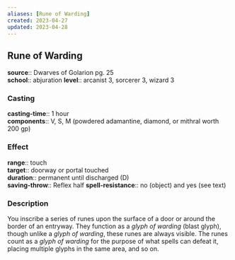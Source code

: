 ```yaml
---
aliases: [Rune of Warding]
created: 2023-04-27
updated: 2023-04-28
---
```


## Rune of Warding

**source**:: Dwarves of Golarion pg. 25  
**school**:: abjuration
**level**:: arcanist 3, sorcerer 3, wizard 3

### Casting

**casting-time**:: 1 hour  
**components**:: V, S, M (powdered adamantine, diamond, or mithral worth 200 gp)

### Effect

**range**:: touch  
**target**:: doorway or portal touched  
**duration**:: permanent until discharged (D)  
**saving-throw**:: Reflex half
**spell-resistance**:: no (object) and yes (see text)

### Description

You inscribe a series of runes upon the surface of a door or around the border of an entryway. They function as a *glyph of warding* (blast glyph), though unlike a *glyph of warding*, these runes are always visible. The runes count as a *glyph of warding* for the purpose of what spells can defeat it, placing multiple glyphs in the same area, and so on.
